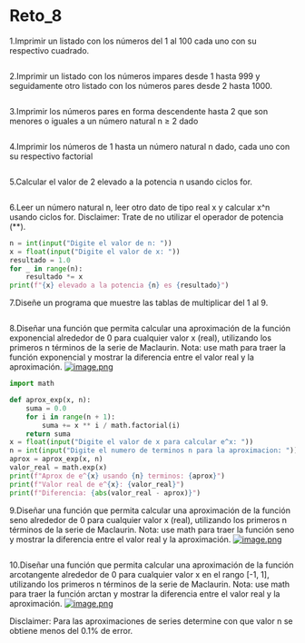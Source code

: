 # Reto_8
1.Imprimir un listado con los números del 1 al 100 cada uno con su respectivo cuadrado.
```python

```

2.Imprimir un listado con los números impares desde 1 hasta 999 y seguidamente otro listado con los números pares desde 2 hasta 1000.
```python

```

3.Imprimir los números pares en forma descendente hasta 2 que son menores o iguales a un número natural n ≥ 2 dado
```python

```

4.Imprimir los números de 1 hasta un número natural n dado, cada uno con su respectivo factorial
```python

```

5.Calcular el valor de 2 elevado a la potencia n usando ciclos for.
```python

```

6.Leer un número natural n, leer otro dato de tipo real x y calcular x^n usando ciclos for. Disclaimer: Trate de no utilizar el operador de potencia (**).
```python
n = int(input("Digite el valor de n: "))
x = float(input("Digite el valor de x: "))
resultado = 1.0
for _ in range(n):
    resultado *= x
print(f"{x} elevado a la potencia {n} es {resultado}")
```
7.Diseñe un programa que muestre las tablas de multiplicar del 1 al 9.
```python

```

8.Diseñar una función que permita calcular una aproximación de la función exponencial alrededor de 0 para cualquier valor x (real), utilizando los primeros n términos de la serie de Maclaurin. Nota: use math para traer la función exponencial y mostrar la diferencia entre el valor real y la aproximación.
[![image.png](https://i.postimg.cc/vZ6VM1Fx/image.png)](https://postimg.cc/xXnC31d9)
```python
import math

def aprox_exp(x, n):
    suma = 0.0
    for i in range(n + 1):
        suma += x ** i / math.factorial(i)
    return suma
x = float(input("Digite el valor de x para calcular e^x: "))
n = int(input("Digite el numero de terminos n para la aproximacion: "))
aprox = aprox_exp(x, n)
valor_real = math.exp(x)
print(f"Aprox de e^{x} usando {n} terminos: {aprox}")
print(f"Valor real de e^{x}: {valor_real}")
print(f"Diferencia: {abs(valor_real - aprox)}")
```
9.Diseñar una función que permita calcular una aproximación de la función seno alrededor de 0 para cualquier valor x (real), utilizando los primeros n términos de la serie de Maclaurin. Nota: use math para traer la función seno y mostrar la diferencia entre el valor real y la aproximación.
[![image.png](https://i.postimg.cc/L5w80TsC/image.png)](https://postimg.cc/0KGvz7DD)
```python

```

10.Diseñar una función que permita calcular una aproximación de la función arcotangente alrededor de 0 para cualquier valor x en el rango [-1, 1], utilizando los primeros n términos de la serie de Maclaurin. Nota: use math para traer la función arctan y mostrar la diferencia entre el valor real y la aproximación.
[![image.png](https://i.postimg.cc/DfBj4NWd/image.png)](https://postimg.cc/jCnQGZ4L)

Disclaimer: Para las aproximaciones de series determine con que valor n se obtiene menos del 0.1% de error.

```python

```
